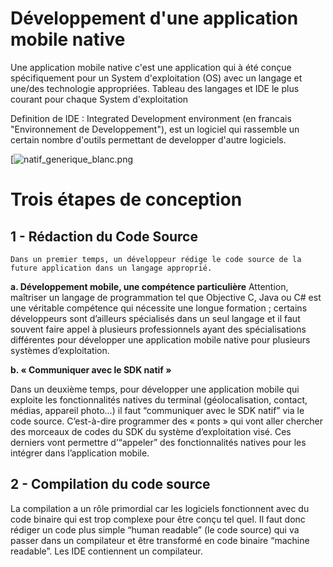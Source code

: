 ﻿# Développement d'une application mobile native 

Une application mobile native c'est une application qui à été conçue spécifiquement pour un System d'exploitation (OS) avec un langage et une/des technologie appropriées.
Tableau des langages et IDE  le plus courant pour chaque System d'exploitation 



Definition de IDE : Integrated Development environment (en francais "Environnement de Developpement"), est un logiciel qui rassemble un certain nombre d'outils permettant de developper d'autre logiciels.

[![natif_generique_blanc.png](https://s13.postimg.org/kcipbun47/natif_generique_blanc.png)

# Trois étapes de conception 

 

## 1 -  Rédaction du Code Source 
 
	Dans un premier temps, un développeur rédige le code source de la future application dans un langage approprié.
	
**a. Développement mobile, une compétence particulière**
Attention, maîtriser un langage de programmation tel que Objective C, Java ou C# est une véritable compétence qui nécessite une longue formation ; certains développeurs sont d’ailleurs spécialisés dans un seul langage et il faut souvent faire appel à plusieurs professionnels ayant des spécialisations différentes pour développer une application mobile native pour plusieurs systèmes d’exploitation.

**b. « Communiquer avec le SDK natif »**

Dans un deuxième temps, pour développer une application mobile qui exploite les fonctionnalités natives du terminal (géolocalisation, contact, médias, appareil photo…) il faut “communiquer avec le SDK natif” via le code source. C’est-à-dire programmer des « ponts » qui vont aller chercher des morceaux de codes du SDK du système d’exploitation visé. Ces derniers vont permettre d’“appeler” des fonctionnalités natives pour les intégrer dans l’application mobile.

## 2 - Compilation du code source

La compilation a un rôle primordial car les logiciels fonctionnent avec du code binaire qui est trop complexe pour être conçu tel quel. Il faut donc rédiger un code plus simple “human readable” (le code source) qui va passer dans un compilateur et être transformé en code binaire “machine readable”. Les IDE contiennent un compilateur.
